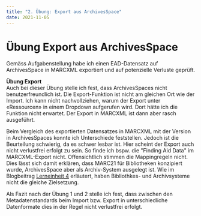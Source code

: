 ```yaml
---
title: "2. Übung: Export aus ArchivesSpace"
date: 2021-11-05
---
```


<h1>Übung Export aus ArchivesSpace</h1>

<p>Gemäss Aufgabenstellung habe ich einen EAD-Datensatz auf ArchivesSpace in MARCXML exportiert und auf potenzielle Verluste geprüft.</p>

<p><b>Übung Export</b><br>
Auch bei dieser Übung stelle ich fest, dass ArchivesSpaces nicht benutzerfreundlich ist. Die Export-Funktion ist nicht am gleichen Ort wie der Import. Ich kann nicht nachvollziehen, warum der Export unter «Ressourcen» in einem Dropdown aufgerufen wird. Dort hätte ich die Funktion nicht erwartet. Der Export in MARCXML ist dann aber rasch ausgeführt.<br> </p>

<p>Beim Vergleich des exportierten Datensatzes in MARCXML mit der Version in ArchivesSpaces konnte ich Unterschiede feststellen. Jedoch ist die Beurteilung schwierig, da es schwer lesbar ist. Hier scheint der Export auch nicht verlustfrei erfolgt zu sein. So finde ich bspw. die "Finding Aid Data" im MARCXML-Export nicht. Offensichtlich stimmen die Mappingregeln nicht. Dies lässt sich damit erklären, dass MARC21 für Bibliotheken konzipiert wurde, ArchivesSpace aber als Archiv-System ausgelegt ist. Wie im Blogbeitrag <a href="https://melakae.github.io/bain_lerntagebuch/2021/11/05/lerneinheit_4.html">Lerneinheit 4</a> erläutert, haben Bibliothkes- und Archivsysteme nicht die gleiche Zielsetzung.</p>

<p>Als Fazit nach der Übung 1 und 2 stelle ich fest, dass zwischen den Metadatenstandards beim Import bzw. Export in unterschiedliche Datenformate dies in der Regel nicht verlustfrei erfolgt.</p>

